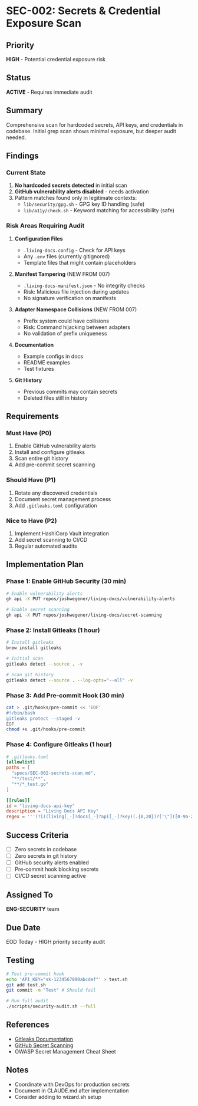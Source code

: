 # SEC-002: Secrets & Credential Exposure Scan

## Priority
**HIGH** - Potential credential exposure risk

## Status
**ACTIVE** - Requires immediate audit

## Summary
Comprehensive scan for hardcoded secrets, API keys, and credentials in codebase. Initial grep scan shows minimal exposure, but deeper audit needed.

## Findings

### Current State
1. **No hardcoded secrets detected** in initial scan
2. **GitHub vulnerability alerts disabled** - needs activation
3. Pattern matches found only in legitimate contexts:
   - `lib/security/gpg.sh` - GPG key ID handling (safe)
   - `lib/a11y/check.sh` - Keyword matching for accessibility (safe)

### Risk Areas Requiring Audit
1. **Configuration Files**
   - `.living-docs.config` - Check for API keys
   - Any `.env` files (currently gitignored)
   - Template files that might contain placeholders

2. **Manifest Tampering** (NEW FROM 007)
   - `.living-docs-manifest.json` - No integrity checks
   - Risk: Malicious file injection during updates
   - No signature verification on manifests

3. **Adapter Namespace Collisions** (NEW FROM 007)
   - Prefix system could have collisions
   - Risk: Command hijacking between adapters
   - No validation of prefix uniqueness

4. **Documentation**
   - Example configs in docs
   - README examples
   - Test fixtures

5. **Git History**
   - Previous commits may contain secrets
   - Deleted files still in history

## Requirements

### Must Have (P0)
1. Enable GitHub vulnerability alerts
2. Install and configure gitleaks
3. Scan entire git history
4. Add pre-commit secret scanning

### Should Have (P1)
1. Rotate any discovered credentials
2. Document secret management process
3. Add `.gitleaks.toml` configuration

### Nice to Have (P2)
1. Implement HashiCorp Vault integration
2. Add secret scanning to CI/CD
3. Regular automated audits

## Implementation Plan

### Phase 1: Enable GitHub Security (30 min)
```bash
# Enable vulnerability alerts
gh api -X PUT repos/joshwegener/living-docs/vulnerability-alerts

# Enable secret scanning
gh api -X PUT repos/joshwegener/living-docs/secret-scanning
```

### Phase 2: Install Gitleaks (1 hour)
```bash
# Install gitleaks
brew install gitleaks

# Initial scan
gitleaks detect --source . -v

# Scan git history
gitleaks detect --source . --log-opts="--all" -v
```

### Phase 3: Add Pre-commit Hook (30 min)
```bash
cat > .git/hooks/pre-commit << 'EOF'
#!/bin/bash
gitleaks protect --staged -v
EOF
chmod +x .git/hooks/pre-commit
```

### Phase 4: Configure Gitleaks (1 hour)
```toml
# .gitleaks.toml
[allowlist]
paths = [
  "specs/SEC-002-secrets-scan.md",
  "**/test/**",
  "**/*_test.go"
]

[[rules]]
id = "living-docs-api-key"
description = "Living Docs API Key"
regex = '''(?i)(living[_-]?docs[_-]?api[_-]?key)(.{0,20})?['\"]([0-9a-zA-Z]{32,45})['\"]'''
```

## Success Criteria
- [ ] Zero secrets in codebase
- [ ] Zero secrets in git history
- [ ] GitHub security alerts enabled
- [ ] Pre-commit hook blocking secrets
- [ ] CI/CD secret scanning active

## Assigned To
**ENG-SECURITY** team

## Due Date
EOD Today - HIGH priority security audit

## Testing
```bash
# Test pre-commit hook
echo 'API_KEY="sk-1234567890abcdef"' > test.sh
git add test.sh
git commit -m "Test" # Should fail

# Run full audit
./scripts/security-audit.sh --full
```

## References
- [Gitleaks Documentation](https://github.com/gitleaks/gitleaks)
- [GitHub Secret Scanning](https://docs.github.com/en/code-security/secret-scanning)
- OWASP Secret Management Cheat Sheet

## Notes
- Coordinate with DevOps for production secrets
- Document in CLAUDE.md after implementation
- Consider adding to wizard.sh setup